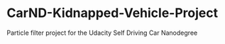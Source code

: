 # CarND-Kidnapped-Vehicle-Project
Particle filter project for the Udacity Self Driving Car Nanodegree

